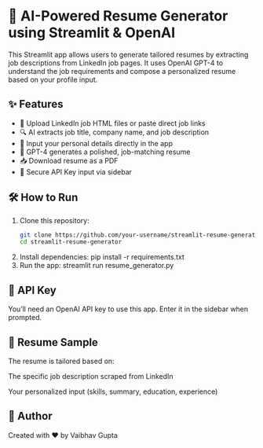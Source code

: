 # 🚀 AI-Powered Resume Generator using Streamlit & OpenAI

This Streamlit app allows users to generate tailored resumes by extracting job descriptions from LinkedIn job pages. It uses OpenAI GPT-4 to understand the job requirements and compose a personalized resume based on your profile input.

## ✨ Features

- 📄 Upload LinkedIn job HTML files or paste direct job links
- 🔍 AI extracts job title, company name, and job description
- 🧑 Input your personal details directly in the app
- 🧠 GPT-4 generates a polished, job-matching resume
- 📥 Download resume as a PDF
- 🔐 Secure API Key input via sidebar

## 🛠️ How to Run

1. Clone this repository:
   ```bash
   git clone https://github.com/your-username/streamlit-resume-generator.git
   cd streamlit-resume-generator
   ```
2. Install dependencies: pip install -r requirements.txt
3. Run the app: streamlit run resume_generator.py

## 🔑 API Key
You’ll need an OpenAI API key to use this app. Enter it in the sidebar when prompted.

## 📄 Resume Sample
The resume is tailored based on:

The specific job description scraped from LinkedIn

Your personalized input (skills, summary, education, experience)

## 📌 Author
Created with ❤️ by Vaibhav Gupta
